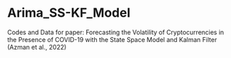 # Arima_SS-KF_Model
Codes and Data for paper: Forecasting the Volatility of Cryptocurrencies in the Presence of COVID-19 with the State Space Model and Kalman Filter (Azman et al., 2022)
